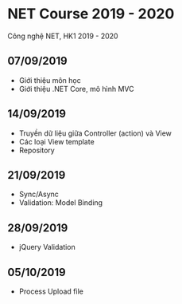 # NET Course 2019 - 2020
Công nghệ NET, HK1 2019 - 2020

## 07/09/2019
* Giới thiệu môn học
* Giới thiệu .NET Core, mô hình MVC

## 14/09/2019
* Truyền dữ liệu giữa Controller (action) và View
* Các loại View template
* Repository

## 21/09/2019
* Sync/Async
* Validation: Model Binding

## 28/09/2019
* jQuery Validation

## 05/10/2019
* Process Upload file